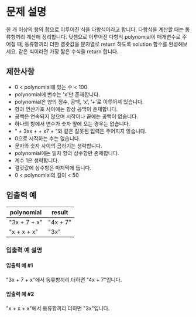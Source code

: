 # 문제 설명

한 개 이상의 항의 합으로 이루어진 식을 다항식이라고 합니다. 다항식을 계산할 때는 동류항끼리 계산해 정리합니다. 덧셈으로 이루어진 다항식 polynomial이 매개변수로 주어질 때, 동류항끼리 더한 결괏값을 문자열로 return 하도록 solution 함수를 완성해보세요. 같은 식이라면 가장 짧은 수식을 return 합니다.

## 제한사항

<ul>
    <li>0 < polynomial에 있는 수 < 100</li>
    <li>polynomial에 변수는 'x'만 존재합니다.</li>
    <li>polynomial은 양의 정수, 공백, ‘x’, ‘+'로 이루어져 있습니다.</li>
    <li>항과 연산기호 사이에는 항상 공백이 존재합니다.</li>
    <li>공백은 연속되지 않으며 시작이나 끝에는 공백이 없습니다.</li>
    <li>하나의 항에서 변수가 숫자 앞에 오는 경우는 없습니다.</li>
    <li>" + 3xx + + x7 + "와 같은 잘못된 입력은 주어지지 않습니다.</li>
    <li>0으로 시작하는 수는 없습니다.</li>
    <li>문자와 숫자 사이의 곱하기는 생략합니다.</li>
    <li>polynomial에는 일차 항과 상수항만 존재합니다.</li>
    <li>계수 1은 생략합니다.</li>
    <li>결괏값에 상수항은 마지막에 둡니다.</li>
    <li>0 < polynomial의 길이 < 50</li>
</ul>

## 입출력 예

<table class="table">
    <thead>
        <tr>
            <th>polynomial</th>
            <th>result</th>
        </tr>
    </thead>
    <tbody>
        <tr>
            <td>"3x + 7 + x"</td>
            <td>"4x + 7"</td>
        </tr>
        <tr>
            <td>"x + x + x"</td>
            <td>"3x"</td>
        </tr>
    </tbody>
</table>

### 입출력 예 설명

#### 입출력 예 #1

"3x + 7 + x"에서 동류항끼리 더하면 "4x + 7"입니다.

#### 입출력 예 #2

"x + x + x"에서 동류항끼리 더하면 "3x"입니다.
